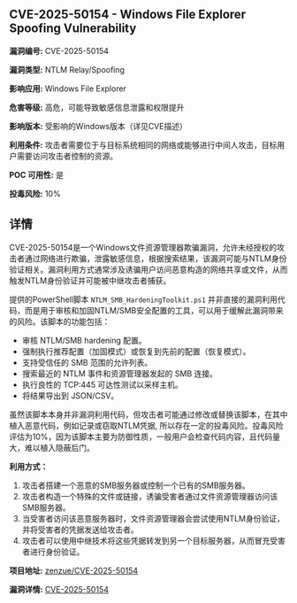 ## CVE-2025-50154 - Windows File Explorer Spoofing Vulnerability

**漏洞编号:** CVE-2025-50154

**漏洞类型:** NTLM Relay/Spoofing

**影响应用:** Windows File Explorer

**危害等级:** 高危，可能导致敏感信息泄露和权限提升

**影响版本:** 受影响的Windows版本（详见CVE描述）

**利用条件:** 攻击者需要位于与目标系统相同的网络或能够进行中间人攻击，目标用户需要访问攻击者控制的资源。

**POC 可用性:** 是

**投毒风险:** 10%

## 详情

CVE-2025-50154是一个Windows文件资源管理器欺骗漏洞，允许未经授权的攻击者通过网络进行欺骗，泄露敏感信息，根据搜索结果，该漏洞可能与NTLM身份验证相关。漏洞利用方式通常涉及诱骗用户访问恶意构造的网络共享或文件，从而触发NTLM身份验证并可能被中继攻击者捕获。 

提供的PowerShell脚本 `NTLM_SMB_HardeningToolkit.ps1` 并非直接的漏洞利用代码，而是用于审核和加固NTLM/SMB安全配置的工具，可以用于缓解此漏洞带来的风险。该脚本的功能包括：

*   审核 NTLM/SMB hardening 配置。
*   强制执行推荐配置（加固模式）或恢复到先前的配置（恢复模式）。
*   支持受信任的 SMB 范围的允许列表。
*   搜索最近的 NTLM 事件和资源管理器发起的 SMB 连接。
*   执行良性的 TCP:445 可达性测试以采样主机。
*   将结果导出到 JSON/CSV。

虽然该脚本本身并非漏洞利用代码，但攻击者可能通过修改或替换该脚本，在其中植入恶意代码，例如记录或窃取NTLM凭据, 所以存在一定的投毒风险。投毒风险评估为10%，因为该脚本主要为防御性质，一般用户会检查代码内容，且代码量大，难以植入隐蔽后门。

**利用方式：**

1.  攻击者搭建一个恶意的SMB服务器或控制一个已有的SMB服务器。
2.  攻击者构造一个特殊的文件或链接，诱骗受害者通过文件资源管理器访问该SMB服务器。
3.  当受害者访问该恶意服务器时，文件资源管理器会尝试使用NTLM身份验证，并将受害者的凭据发送给攻击者。
4.  攻击者可以使用中继技术将这些凭据转发到另一个目标服务器，从而冒充受害者进行身份验证。

**项目地址:** [zenzue/CVE-2025-50154](https://github.com/zenzue/CVE-2025-50154)

**漏洞详情:** [CVE-2025-50154](https://nvd.nist.gov/vuln/detail/CVE-2025-50154)